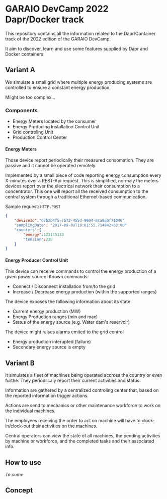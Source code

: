 # GARAIO DevCamp 2022 Dapr/Docker track

This repository contains all the information related to the Dapr/Container track of the 2022 edition of the GARAIO DevCamp.

It aim to discover, learn and use some features supplied by Dapr and Docker containers.

## Variant A

We simulate a small grid where multiple energy producing systems are controlled to ensure a constant energy production.

Miight be too complex...

### Components

- Energy Meters located by the consumer
- Energy Producing Installation Control Unit
- Grid controling Unit
- Production Control Center

#### Energy Meters

Those device report periodically their measured consomation. They are passive and it cannot be operated remotely.

Implemented by a small piece of code reporting energy consumption every X-minutes over a REST-Api request. This is simplified, normaly the meters devices report over the electrical network their consumption to a concentrator. This one will report all the received consumption to the central system through a traditional Ethernet-based communication.

Sample request: `HTTP.POST`

```json
{
    "deviceId":"07b2b4f5-7b72-455d-9904-8ca9a0f71040"
    "samplingDate": "2017-09-08T19:01:55.714942+03:00"
    "counters":{
        "energy":123145133
        "tension":230
    }
}
```

#### Energy Producer Control Unit
This device can receive commands to control the energy production of a given power source. Known commands:
- Connect / Disconnect installation from/to the grid
- Increase / Decrease energy production (within the supported ranges)

The device exposes the following information about its state
- Current energy production (MW)
- Energy Production ranges (min and max)
- Status of the energy source (e.g. Water dam's reservoir)

The device might raises alarms emited to the grid control
- Energy production interupted (failure)
- Secondary energy source is empty


## Variant B

It simulates a fleet of machines being operated accross the country or even furthe. They periodilcaly report their current activities and status. 

Information are gathered by a centralized controling center that, based on the reported information trigger actions.

Actions are send to mechanics or other maintenance workforce to work on the individual machines.

The employees receiving the order to act on machine will have to clock-in/clock-out their activities on the machines.

Central operators can view the state of all machines, the pending activities by machine or workforce, and the completed tasks and their associated info.



## How to use

_To come_

## Concept
